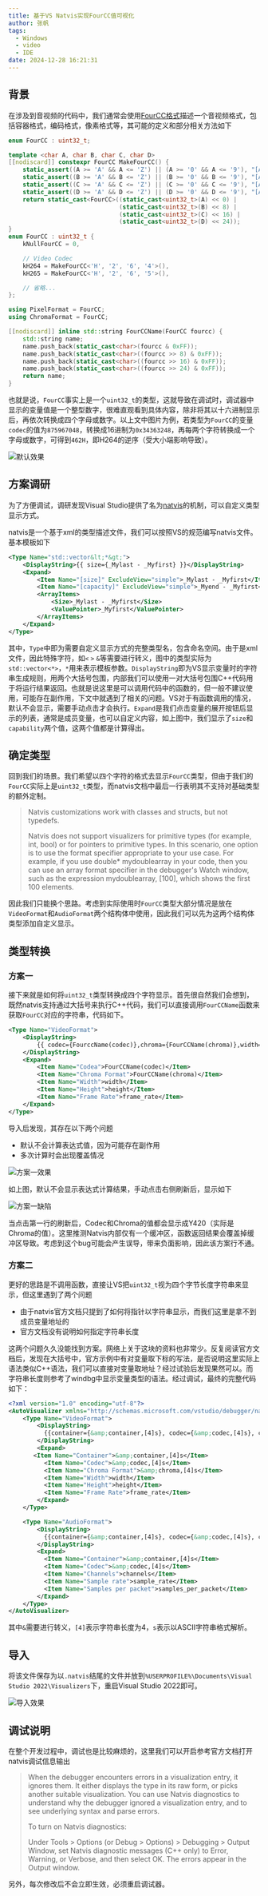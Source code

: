 ```yaml
---
title: 基于VS Natvis实现FourCC值可视化
author: 张帆
tags:
  - Windows
  - video
  - IDE
date: 2024-12-28 16:21:31
---
```


## 背景

在涉及到音视频的代码中，我们通常会使用[FourCC格式](https://fourcc.org/)描述一个音视频格式，包括容器格式，编码格式，像素格式等，其可能的定义和部分相关方法如下

``` cpp
enum FourCC : uint32_t;

template <char A, char B, char C, char D>
[[nodiscard]] constexpr FourCC MakeFourCC() {
    static_assert((A >= 'A' && A <= 'Z') || (A >= '0' && A <= '9'), "[A-Z0-9]");
    static_assert((B >= 'A' && B <= 'Z') || (B >= '0' && B <= '9'), "[A-Z0-9]");
    static_assert((C >= 'A' && C <= 'Z') || (C >= '0' && C <= '9'), "[A-Z0-9]");
    static_assert((D >= 'A' && D <= 'Z') || (D >= '0' && D <= '9'), "[A-Z0-9]");
    return static_cast<FourCC>((static_cast<uint32_t>(A) << 0) |
                               (static_cast<uint32_t>(B) << 8) |
                               (static_cast<uint32_t>(C) << 16) |
                               (static_cast<uint32_t>(D) << 24));
}
enum FourCC : uint32_t {
    kNullFourCC = 0,

    // Video Codec
    kH264 = MakeFourCC<'H', '2', '6', '4'>(),
    kH265 = MakeFourCC<'H', '2', '6', '5'>(),

    // 省略...
};

using PixelFormat = FourCC;
using ChromaFormat = FourCC;

[[nodiscard]] inline std::string FourCCName(FourCC fourcc) {
    std::string name;
    name.push_back(static_cast<char>(fourcc & 0xFF));
    name.push_back(static_cast<char>((fourcc >> 8) & 0xFF));
    name.push_back(static_cast<char>((fourcc >> 16) & 0xFF));
    name.push_back(static_cast<char>((fourcc >> 24) & 0xFF));
    return name;
}
```

也就是说，`FourCC`事实上是一个`uint32_t`的类型，这就导致在调试时，调试器中显示的变量值是一个整型数字，很难直观看到具体内容，除非将其以十六进制显示后，再依次转换成四个字母或数字。以上文中图片为例，若类型为`FourCC`的变量`codec`的值为`875967048`，转换成16进制为`0x34363248`，再每两个字符转换成一个字母或数字，可得到`462H`，即H264的逆序（受大小端影响导致）。

![默认效果](before_import_natvis.png)

<!--more-->

## 方案调研

为了方便调试，调研发现Visual Studio提供了名为[natvis](https://learn.microsoft.com/en-us/visualstudio/debugger/create-custom-views-of-native-objects)的机制，可以自定义类型显示方式。

natvis是一个基于xml的类型描述文件，我们可以按照VS的规范编写natvis文件。基本模板如下

``` xml
<Type Name="std::vector&lt;*&gt;">
    <DisplayString>{{ size={_Mylast - _Myfirst} }}</DisplayString>
    <Expand>
        <Item Name="[size]" ExcludeView="simple">_Mylast - _Myfirst</Item>
        <Item Name="[capacity]" ExcludeView="simple">_Myend - _Myfirst</Item>
        <ArrayItems>
            <Size>_Mylast - _Myfirst</Size>
            <ValuePointer>_Myfirst</ValuePointer>
        </ArrayItems>
    </Expand>
</Type>
```

其中，`Type`中即为需要自定义显示方式的完整类型名，包含命名空间。由于是xml文件，因此特殊字符，如`<` `>` `&`等需要进行转义，图中的类型实际为`std::vector<*>`，`*`用来表示模板参数。`DisplayString`即为VS显示变量时的字符串生成规则，用两个大括号包围，内部我们可以使用一对大括号包围C++代码用于将运行结果返回。也就是说这里是可以调用代码中的函数的，但一般不建议使用，可能存在副作用，下文中就遇到了相关的问题。VS对于有函数调用的情况，默认不会显示，需要手动点击才会执行。`Expand`是我们点击变量的展开按钮后显示的列表，通常是成员变量，也可以自定义内容，如上图中，我们显示了`size`和`capability`两个值，这两个值都是计算得出。

## 确定类型

回到我们的场景。我们希望以四个字符的格式去显示`FourCC`类型，但由于我们的`FourCC`实际上是`uint32_t`类型，而natvis文档中最后一行表明其不支持对基础类型的额外定制。

> Natvis customizations work with classes and structs, but not typedefs.
>
> Natvis does not support visualizers for primitive types (for example, int, bool) or for pointers to primitive types. In this scenario, one option is to use the format specifier appropriate to your use case. For example, if you use double* mydoublearray in your code, then you can use an array format specifier in the debugger's Watch window, such as the expression mydoublearray, [100], which shows the first 100 elements.

因此我们只能换个思路。考虑到实际使用时`FourCC`类型大部分情况是放在`VideoFormat`和`AudioFormat`两个结构体中使用，因此我们可以先为这两个结构体类型添加自定义显示。

## 类型转换

### 方案一

接下来就是如何将`uint32_t`类型转换成四个字符显示。首先很自然我们会想到，既然natvis支持通过大括号来执行C++代码，我们可以直接调用`FourCCName`函数来获取`FourCC`对应的字符串，代码如下。

``` xml
<Type Name="VideoFormat">
    <DisplayString>
        {{ codec={FourccName(codec)},chroma={FourCCName(chroma)},width={width},height={height},frame_rate={frame_rate} }}
    </DisplayString>
    <Expand>
        <Item Name="Codea">FourCCName(codec)</Item>
        <Item Name="Chroma Format">FourCCName(chroma)</Item>
        <Item Name="Width">width</Item>
        <Item Name="Height">height</Item>
        <Item Name="Frame Rate">frame_rate</Item>
    </Expand>
</Type>
```

导入后发现，其存在以下两个问题

- 默认不会计算表达式值，因为可能存在副作用
- 多次计算时会出现覆盖情况

![方案一效果](method_1_effect_1.png)

如上图，默认不会显示表达式计算结果，手动点击右侧刷新后，显示如下

![方案一缺陷](method_1_effect_2.png)

当点击第一行的刷新后，Codec和Chroma的值都会显示成Y420（实际是Chroma的值）。这里推测Natvis内部仅有一个缓冲区，函数返回结果会覆盖掉缓冲区导致。考虑到这个bug可能会产生误导，带来负面影响，因此该方案行不通。

### 方案二

更好的思路是不调用函数，直接让VS把`uint32_t`视为四个字节长度字符串来显示，但这里遇到了两个问题

- 由于natvis官方文档只提到了如何将指针以字符串显示，而我们这里是拿不到成员变量地址的
- 官方文档没有说明如何指定字符串长度

这两个问题久久没能找到方案。网络上关于这块的资料也非常少。反复阅读官方文档后，发现在大括号中，官方示例中有对变量取下标的写法，是否说明这里实际上语法类似C++语法，我们可以直接对变量取地址？经过试验后发现果然可以。而字符串长度则参考了windbg中显示变量类型的语法。经过调试，最终的完整代码如下：

``` xml
<?xml version="1.0" encoding="utf-8"?>
<AutoVisualizer xmlns="http://schemas.microsoft.com/vstudio/debugger/natvis/2010">
    <Type Name="VideoFormat">
        <DisplayString>
          {{container={&amp;container,[4]s}, codec={&amp;codec,[4]s}, chroma={&amp;chroma,[4]s}, width={width}, height={height}, frame_rate={frame_rate} }}
        </DisplayString>
        <Expand>
       <Item Name="Container">&amp;container,[4]s</Item>
          <Item Name="Codec">&amp;codec,[4]s</Item>
          <Item Name="Chroma Format">&amp;chroma,[4]s</Item>
          <Item Name="Width">width</Item>
          <Item Name="Height">height</Item>
          <Item Name="Frame Rate">frame_rate</Item>
        </Expand>
    </Type>

    <Type Name="AudioFormat">
        <DisplayString>
          {{container={&amp;container,[4]s}, codec={&amp;codec,[4]s}, channels={channels}, sample rate={sample_rate}, samples per packet={samples_per_packet} }}
        </DisplayString>
        <Expand>
          <Item Name="Container">&amp;container,[4]s</Item>
          <Item Name="Codec">&amp;codec,[4]s</Item>
          <Item Name="Channels">channels</Item>
          <Item Name="Sample rate">sample_rate</Item>
          <Item Name="Samples per packet">samples_per_packet</Item>
        </Expand>
    </Type>
</AutoVisualizer>
```

其中`&`需要进行转义，`[4]`表示字符串长度为4，`s`表示以ASCII字符串格式解析。

## 导入

将该文件保存为以`.natvis`结尾的文件并放到`%USERPROFILE%\Documents\Visual Studio 2022\Visualizers`下，重启Visual Studio 2022即可。

![导入效果](after_import_natvis.png)

## 调试说明

在整个开发过程中，调试也是比较麻烦的，这里我们可以开启参考官方文档打开natvis调试信息输出

> When the debugger encounters errors in a visualization entry, it ignores them. It either displays the type in its raw form, or picks another suitable visualization. You can use Natvis diagnostics to understand why the debugger ignored a visualization entry, and to see underlying syntax and parse errors.
> 
> To turn on Natvis diagnostics:
> 
> Under Tools > Options (or Debug > Options) > Debugging > Output Window, set Natvis diagnostic messages (C++ only) to Error, Warning, or Verbose, and then select OK.
> The errors appear in the Output window.

另外，每次修改后不会立即生效，必须重启调试器。
